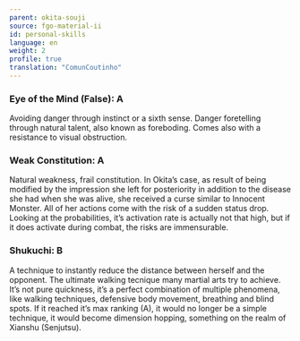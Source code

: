 ```yaml
---
parent: okita-souji
source: fgo-material-ii
id: personal-skills
language: en
weight: 2
profile: true
translation: "ComunCoutinho"
---
```


### Eye of the Mind (False): A

Avoiding danger through instinct or a sixth sense. Danger foretelling through natural talent, also known as foreboding. Comes also with a resistance to visual obstruction.

### Weak Constitution: A

Natural weakness, frail constitution. In Okita’s case, as result of being modified by the impression she left for posteriority in addition to the disease she had when she was alive, she received a curse similar to Innocent Monster. All of her actions come with the risk of a sudden status drop. Looking at the probabilities, it’s activation rate is actually not that high, but if it does activate during combat, the risks are immensurable.

### Shukuchi: B

A technique to instantly reduce the distance between herself and the opponent. The ultimate walking tecnique many martial arts try to achieve.
It’s not pure quickness, it’s a perfect combination of multiple phenomena, like walking techniques, defensive body movement, breathing and blind spots.
If it reached it’s max ranking (A), it would no longer be a simple technique, it would become dimension hopping, something on the realm of Xianshu (Senjutsu).
